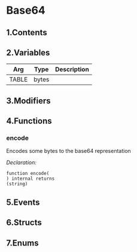 # Base64



## 1.Contents

<!-- START doctoc -->
<!-- END doctoc -->

## 2.Variables

| Arg | Type | Description |
| --- | --- | --- |
TABLE | bytes | 

## 3.Modifiers

## 4.Functions

### encode
Encodes some bytes to the base64 representation


*Declaration:*
```solidity
function encode(
) internal returns
(string)
```




## 5.Events

## 6.Structs

## 7.Enums
